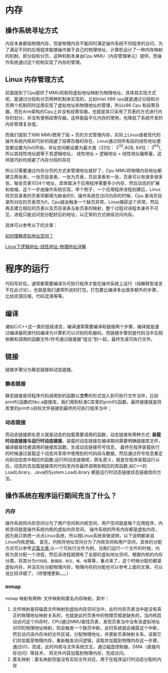 # 内存

## 操作系统寻址方式
内存本身都指物理内存，但是物理内存不能同时满足操作系统不同程序的访问，为了满足不同的应用程序能够操作属于自己的物理地址，计算机设计了一种内存映射的机制，即分段和分页，这种机制本身由Cpu MMU（内存管理单元）提供，而操作系统通过这个机制实现了内存的管理。

## Linux 内存管理方式

前面提到了Cpu提供了MMU机制将虚拟地址映射为物理地址，具体其实现方式呢，是通过分段和分页两种机制来实现的，比如Intel X86 cpu就是通过分段和分页两个机制同时运用实现了虚拟地址和物理地址的管理，所以x86 Cpu 有段寄存器，而在Arm架构的Cpu上并没有段寄存器，也就是其只采用了页表的方式进行内存的划分，并没有使用段寄存器。这样能扁平化内存的使用，也降低了系统开发的内存管理复杂度。

而我们提到了X86 MMU使用了段 + 页的方式管理内存，实际上Linux或者现代的操作系统内核却巧妙的规避了段寄存器的存在，Linux通过将所有段的线性地址便宜都设置为0x0开始，寻址空间都设置为最大值（32位： $2^{32}$,4GB, 64位： $2^{64}$), 所以其线性地址就等于其逻辑地址， 线性地址 = 逻辑地址 + 线性地址偏移量，这样就巧妙的规避了内存分段的存在

所以只需要通过内存分页的方式来管理地址就好了，Cpu MMU将物理内存地址都建立两张表，一张页目录表，一张为页表，页目录表有一张，页表可以有很多很多张，每张页表1024个地址，具体取决于应用程序需要多少内存，然后动态的扩展和收缩，这个一步由操作系统实现，举个例子，一个应用程序进程创建后，Linux将页目录表的页表项都填为缺省的0，操作系统在访问内存的时候，Cpu 查询页目录所对应的页表项为0，Cpu就会触发一个缺页异常，Linux捕获这个异常，然后再去建立相应的页表以及页目录表与新页表的映射，整个过程对进程本身并不可见，进程只能访问到分配好后的地址，以正常的方式继续访问内存。

具体可以参考以下的文章：

[如何理解虚拟地址空间？](https://www.zhihu.com/question/290504400?utm_id=0)

[Linux下逻辑地址-线性地址-物理地址详解](https://zhuanlan.zhihu.com/p/149674856)

# 程序的运行
代码写好后，通常都需要编译为可执行程序才能在操作系统上运行（纯解释型语言不在此讨论），也就是我们通常所说的打包，打包要比编译多出很多额外的步骤，比如资源压缩，代码混淆等等。 

## 编译
诸如C/C++这一类的低级语言，编译通常需要编译和链接两个步骤，编译就是通过编译器将源代码编译为计算机可以识别的机器码，而链接步骤则是代码当中互相依赖和调用的函数文件/符号通过链接器”组合“到一起，最终生成可执行文件。

## 链接
链接步骤分为静态链接和动态链接。
### 静态链接
静态链接是将程序代码调用到的函数以**文件**的形式加入到可执行文件当中，比如printf()函数的libc.a链接库，我们用到标准C库里的printf()函数，最终链接就是将库里的printf.o目标文件链接到最终的可执行程序当中；
### 动态链接
而动态链接顾名思义就是动态的加载需要调用的函数，动态链接有两种方式: **装载时动态链接与运行时动态链接**，装载时动态链接在编译期间需要明确链接库文件，编译器查找被调用的链接库函数，生成动态链接符号信息， 最终在程序装载执行的时候通过装载这个动态共享库中使用到的代码段与数据，然后通过符号信息重定向到动态库中相应的函数;运行时动态链接呢，顾名思义，就是在程序装载运行以后，动态的去加载链接库的代码至内存最终调用到相应的库函数,如C++的LoadLibrary、Java的System.LoadLibrary 都是运行时动态链接状态链接库的方法。

## 操作系统在程序运行期间充当了什么？
### 内存
操作系统将内存空间分为了用户空间和内核空间，用户空间就是每个应用程序，内核空间就是操作系统内核的虚拟内存空间。
操作系统的所有内存都是虚拟内存，因为我只熟悉一点点Linux系统，所以按Linux系统来做说明，以下说明都来自Linux内核逻辑。
首先，内核将地址空间分为了内核空间和用户空间，具体的分配方式可以参考[这篇文章](https://xiaolincoding.com/os/3_memory/linux_mem.html#_4-6-%E6%B7%B1%E5%85%A5%E7%90%86%E8%A7%A3-linux-%E8%99%9A%E6%8B%9F%E5%86%85%E5%AD%98%E7%AE%A1%E7%90%86),以一个可执行文件为例，当我们运行一个文件的时候，内核为其分配一个进程，然后该进程就拥有了全部的虚拟地址空间，根据内核的内存分类，将其分为`代码段、数据段、BSS、堆、栈`等等，重点来了，这个时候分配的都是虚拟内存，并没实际分配物理内存，物理内存的分配也可以参考上面的文章，可以说比较详细了。（待慢慢更新。。。）


### mmap
mmap 映射有两种: 文件映射和匿名内存映射，其中：
1. 文件映射是将磁盘文件映射到虚拟内存空间当中，此时内存页表当中是没有真正的物理地址映射关系的，也就是此时页表中的物理页框是缺失的，当内核启动访问这个内存时，CPU通过MMU查找页表，发现页表当中没有该虚拟地址对印的物理地址映射，则会触发一个缺页中断，此时系统就会捕获这个中断，然后访问该内存块的文件区域，分配物理地址，并更新页表映射关系，读取它们并加载至物理内存，重新触发访问逻辑，读取并加载到物理内存这一步骤，通过I/O，完成，此时内核与文件系统交互，通过磁盘控制器，DMA（直接内存访问）等技术， 将文件内容加载到物理内存，完成访问。
2. 匿名映射：匿名映射则是没有实际文件对应，用于在程序运行时动态分配的内存